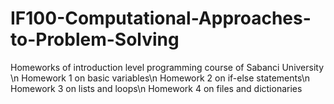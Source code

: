 # IF100-Computational-Approaches-to-Problem-Solving
Homeworks of introduction level programming course of Sabanci University \n
Homework 1 on basic variables\n
Homework 2 on if-else statements\n
Homework 3 on lists and loops\n
Homework 4 on files and dictionaries
